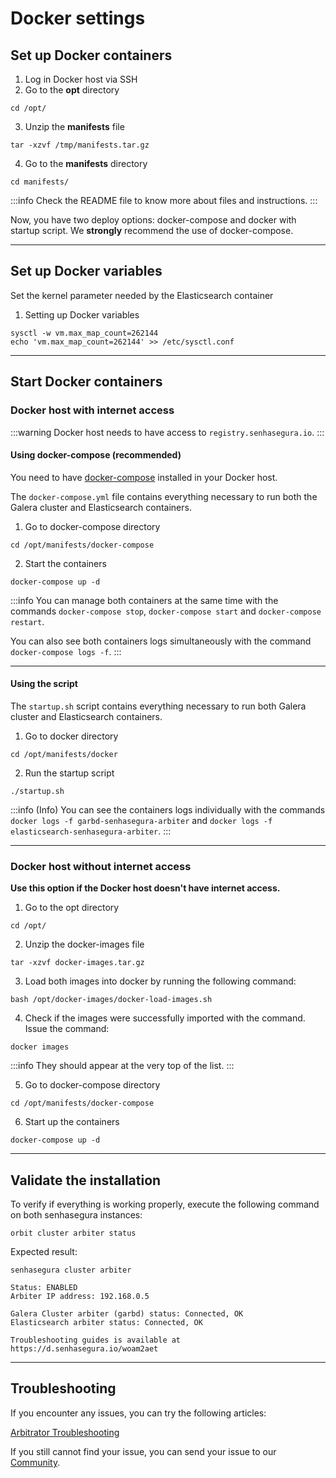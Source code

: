 # Docker settings

## Set up Docker containers

1. Log in Docker host via SSH
2. Go to the **opt** directory
```SHELL
cd /opt/
```

3. Unzip the **manifests** file
```SHELL
tar -xzvf /tmp/manifests.tar.gz
```

4. Go to the **manifests** directory
```SHELL
cd manifests/
```
 :::info
Check the README file to know more about files and instructions.
:::

Now, you have two deploy options: docker-compose and docker with startup script. We **strongly** recommend the use of docker-compose.

---
## Set up Docker variables

Set the kernel parameter needed by the Elasticsearch container

1. Setting up Docker variables
```SHELL
sysctl -w vm.max_map_count=262144
echo 'vm.max_map_count=262144' >> /etc/sysctl.conf
```
---
## Start Docker containers

### Docker host with internet access

 :::warning
Docker host needs to have access to `registry.senhasegura.io`.
:::

#### Using docker-compose (recommended)

You need to have [docker-compose](https://docs.docker.com/compose/install/) installed in your Docker host.

The `docker-compose.yml` file contains everything necessary to run both the Galera cluster and Elasticsearch containers.

1. Go to docker-compose directory
```SHELL
cd /opt/manifests/docker-compose
```
2. Start the containers
```SHELL
docker-compose up -d
```
 :::info
You can manage both containers at the same time with the commands `docker-compose stop`, `docker-compose start` and `docker-compose restart`.

You can also see both containers logs simultaneously with the command `docker-compose logs -f`.
:::

---

#### Using the script

The `startup.sh` script contains everything necessary to run both Galera cluster and Elasticsearch containers.

1. Go to docker directory
```SHELL
cd /opt/manifests/docker
```
2. Run the startup script
```SHELL
./startup.sh
```
:::info (Info)
You can see the containers logs individually with the commands `docker logs -f garbd-senhasegura-arbiter` and `docker logs -f elasticsearch-senhasegura-arbiter`.
:::

---

### Docker host without internet access

**Use this option if the Docker host doesn't have internet access.**

1. Go to the opt directory
```SHELL
cd /opt/
```

2. Unzip the docker-images file
```SHELL
tar -xzvf docker-images.tar.gz
```

3. Load both images into docker by running the following command:
```SHELL
bash /opt/docker-images/docker-load-images.sh
```

4. Check if the images were successfully imported with the command. Issue the command:
```SHELL
docker images
```

 :::info
They should appear at the very top of the list.
:::

5. Go to docker-compose directory
```SHELL
cd /opt/manifests/docker-compose
```

6. Start up the containers
```SHELL
docker-compose up -d
```
---
## Validate the installation

To verify if everything is working properly, execute the following command on both senhasegura instances:
```SHELL
orbit cluster arbiter status
```

Expected result:
```SHELL
senhasegura cluster arbiter

Status: ENABLED
Arbiter IP address: 192.168.0.5

Galera Cluster arbiter (garbd) status: Connected, OK
Elasticsearch arbiter status: Connected, OK

Troubleshooting guides is available at https://d.senhasegura.io/woam2aet
```

---

## Troubleshooting

If you encounter any issues, you can try the following articles:

[Arbitrator Troubleshooting](/v3-32/docs/arbitrator-troubleshooting)

If you still cannot find your issue, you can send your issue to our [Community](https://community.senhasegura.io/?utm_source=HelpCenter&utm_medium=Article&utm_campaign=ArbitratorInstallation).